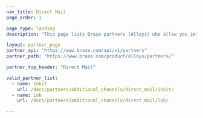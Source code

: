 ```yaml
---
nav_title: Direct Mail
page_order: 1

page_type: landing
description: "This page lists Braze partners (Alloys) who allow you integrate direct mailing into your messaging campaigns."

layout: partner_page
partner_api: "https://www.braze.com/api/v1/partners"
partner_path: "https://www.braze.com/product/alloys/partners/"

partner_top_header: "Direct Mail"

valid_partner_list:
  - name: Inkit
    url: /docs/partners/additional_channels/direct_mail/inkit/
  - name: Lob
    url: /docs/partners/additional_channels/direct_mail/lob/

---
```

